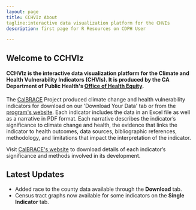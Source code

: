 ```yaml
---
layout: page
title: CCHVIz About
tagline:interactive data visualization platform for the CHVIs
description: first page for R Resources on CDPH User

---
```


## Welcome to CCHVIz 

#### CCHVIz is the interactive data visualization platform for the Climate and Health Vulnerability Indicators (CHVIs). It is produced by the CA Department of Public Health's [Office of Health Equity](http://bit.ly/CDPHOHE). 


The [CalBRACE](bit.ly/calbrace) Project produced climate change and health vulnerability indicators for download on our 'Download Your Data' tab or from the [program's website](https://www.cdph.ca.gov/Programs/OHE/Pages/CC-Health-Vulnerability-Indicators.aspx). Each indicator includes the data in an Excel file as well as a narrative in PDF format. Each narrative describes the indicator’s significance to climate change and health, the evidence that links the indicator to health outcomes, data sources, bibliographic references, methodology, and limitations that impact the interpretation of the indicator. 

Visit [CalBRACE's website](https://www.cdph.ca.gov/Programs/OHE/Pages/CC-Health-Vulnerability-Indicators.aspx) to download details of each indicator’s significance and methods involved in its development. 


## Latest Updates

- Added race to the county data available through the __Download__ tab.
- Census tract graphs now available for some indicators on the __Single Indicator__ tab.

